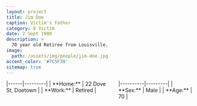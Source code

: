 ```yaml
---
layout: project
title: Jim Doe
caption: Victim's Father
category: 0 Victim
date: 2 Sept 1900
description: >
  70 year old Retiree from Louisville.
image: 
  path: /assets/img/people/jim-doe.jpg
accent_color: '#7C5F39'
sitemap: true
---
```

<div class="columns">
  <div class="column column-3-5">
    |------|---------|
    | **Home:** | 22 Dove St, Doetown |
    | **Work:** | Retired |
  </div>
  <div class="column column-2-5">
    |----------|---------|
    | **Sex:** | Male |
    | **Age:** | 70 |
  </div>
</div>
